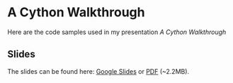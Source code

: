 # A Cython Walkthrough

Here are the code samples used in my presentation _A Cython Walkthrough_

## Slides

The slides can be found here: [Google Slides](https://docs.google.com/presentation/d/1QM2bYFJ7PQ37yfQ0ULD75Tm3fKWyuNj0wbk5gluNk1g/edit?usp=sharing) or [PDF](slides.pdf) (~2.2MB).
